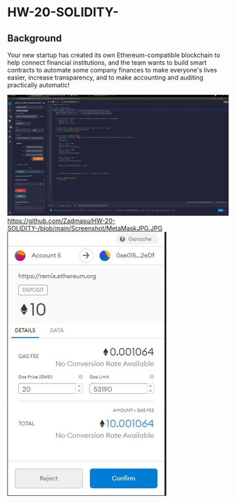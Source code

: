 # HW-20-SOLIDITY-
## Background

Your new startup has created its own Ethereum-compatible blockchain to help connect financial institutions, and the team wants to build smart contracts to automate some company finances to make everyone's lives easier, increase transparency, and to make accounting and auditing practically automatic!


![Solidity Program TiereProfitSplitter](https://github.com/Zadmasu/HW-20-SOLIDITY-/blob/main/Screenshot/Solidity%20Program%20TiereProfitSplitter.JPG)
https://github.com/Zadmasu/HW-20-SOLIDITY-/blob/main/Screenshot/MetaMaskJPG.JPG
![Solidity Program TiereProfitSplitter](https://github.com/Zadmasu/HW-20-SOLIDITY-/blob/main/Screenshot/MetaMaskJPG.JPG)
